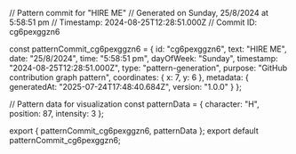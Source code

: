 // Pattern commit for "HIRE ME"
// Generated on Sunday, 25/8/2024 at 5:58:51 pm
// Timestamp: 2024-08-25T12:28:51.000Z
// Commit ID: cg6pexggzn6

const patternCommit_cg6pexggzn6 = {
  id: "cg6pexggzn6",
  text: "HIRE ME",
  date: "25/8/2024",
  time: "5:58:51 pm",
  dayOfWeek: "Sunday",
  timestamp: "2024-08-25T12:28:51.000Z",
  type: "pattern-generation",
  purpose: "GitHub contribution graph pattern",
  coordinates: {
    x: 7,
    y: 6
  },
  metadata: {
    generatedAt: "2025-07-24T17:48:40.684Z",
    version: "1.0.0"
  }
};

// Pattern data for visualization
const patternData = {
  character: "H",
  position: 87,
  intensity: 3
};

export { patternCommit_cg6pexggzn6, patternData };
export default patternCommit_cg6pexggzn6;
